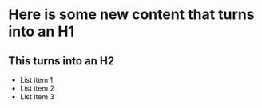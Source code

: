 # Here is some new content that turns into an H1

## This turns into an H2

*	List item 1
*	List item 2
*	List item 3
